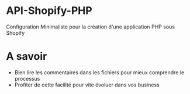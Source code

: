 # API-Shopify-PHP
Configuration Minimaliste pour la création d'une application PHP sous Shopify
# A savoir
  - Bien lire les commentaires dans les fichiers pour mieux comprendre le processus
  - Profiter de cette facilité pour vite évoluer dans vos business
